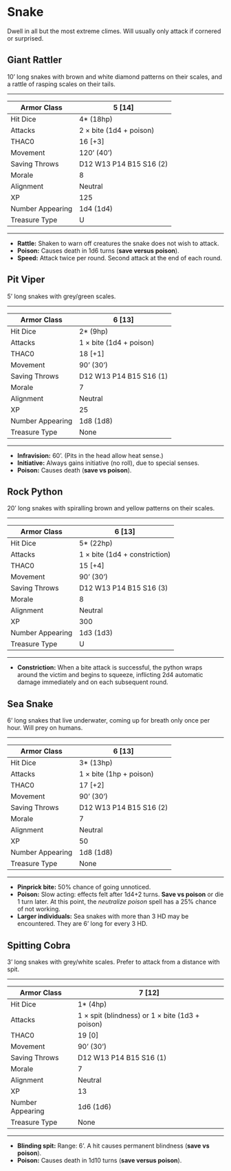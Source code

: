 # Snake

Dwell in all but the most extreme climes. Will usually only attack if cornered or surprised.

## Giant Rattler

10’ long snakes with brown and white diamond patterns on their scales, and a rattle of rasping scales on their tails.

------

| Armor Class     | 5 [14]                  |
| ---------------- | ----------------------- |
| Hit Dice         | 4* (18hp)               |
| Attacks          | 2 × bite (1d4 + poison) |
| THAC0            | 16 [+3]                 |
| Movement         | 120’ (40’)              |
| Saving Throws    | D12 W13 P14 B15 S16 (2) |
| Morale           | 8                       |
| Alignment        | Neutral                 |
| XP               | 125                     |
| Number Appearing | 1d4 (1d4)               |
| Treasure Type    | U                       |

------

- **Rattle:** Shaken to warn off creatures the snake does not wish to attack.
- **Poison:** Causes death in 1d6 turns (**save versus poison**).
- **Speed:** Attack twice per round. Second attack at the end of each round.

## Pit Viper

5’ long snakes with grey/green scales.

------

| Armor Class     | 6 [13]                  |
| ---------------- | ----------------------- |
| Hit Dice         | 2* (9hp)                |
| Attacks          | 1 × bite (1d4 + poison) |
| THAC0            | 18 [+1]                 |
| Movement         | 90’ (30’)               |
| Saving Throws    | D12 W13 P14 B15 S16 (1) |
| Morale           | 7                       |
| Alignment        | Neutral                 |
| XP               | 25                      |
| Number Appearing | 1d8 (1d8)               |
| Treasure Type    | None                    |

------

- **Infravision:** 60’. (Pits in the head allow heat sense.)
- **Initiative:** Always gains initiative (no roll), due to special senses.
- **Poison:** Causes death (**save vs poison**).

## Rock Python

20’ long snakes with spiralling brown and yellow patterns on their scales.

------

| Armor Class     | 6 [13]                        |
| ---------------- | ----------------------------- |
| Hit Dice         | 5* (22hp)                     |
| Attacks          | 1 × bite (1d4 + constriction) |
| THAC0            | 15 [+4]                       |
| Movement         | 90’ (30’)                     |
| Saving Throws    | D12 W13 P14 B15 S16 (3)       |
| Morale           | 8                             |
| Alignment        | Neutral                       |
| XP               | 300                           |
| Number Appearing | 1d3 (1d3)                     |
| Treasure Type    | U                             |

------

- **Constriction:** When a bite attack is successful, the python wraps around the victim and begins to squeeze, inflicting 2d4 automatic damage immediately and on each subsequent round.

## Sea Snake

6’ long snakes that live underwater, coming up for breath only once per hour. Will prey on humans.

------

| Armor Class     | 6 [13]                  |
| ---------------- | ----------------------- |
| Hit Dice         | 3* (13hp)               |
| Attacks          | 1 × bite (1hp + poison) |
| THAC0            | 17 [+2]                 |
| Movement         | 90’ (30’)               |
| Saving Throws    | D12 W13 P14 B15 S16 (2) |
| Morale           | 7                       |
| Alignment        | Neutral                 |
| XP               | 50                      |
| Number Appearing | 1d8 (1d8)               |
| Treasure Type    | None                    |

------

- **Pinprick bite:** 50% chance of going unnoticed.
- **Poison:** Slow acting: effects felt after 1d4+2 turns. **Save vs poison** or die 1 turn later. At this point, the *neutralize poison* spell has a 25% chance of not working.
- **Larger individuals:** Sea snakes with more than 3 HD may be encountered. They are 6’ long for every 3 HD.

## Spitting Cobra

3’ long snakes with grey/white scales. Prefer to attack from a distance with spit.

------

| Armor Class     | 7 [12]                                          |
| ---------------- | ----------------------------------------------- |
| Hit Dice         | 1* (4hp)                                        |
| Attacks          | 1 × spit (blindness) or 1 × bite (1d3 + poison) |
| THAC0            | 19 [0]                                          |
| Movement         | 90’ (30’)                                       |
| Saving Throws    | D12 W13 P14 B15 S16 (1)                         |
| Morale           | 7                                               |
| Alignment        | Neutral                                         |
| XP               | 13                                              |
| Number Appearing | 1d6 (1d6)                                       |
| Treasure Type    | None                                            |

------

- **Blinding spit:** Range: 6’. A hit causes permanent blindness (**save vs poison**).
- **Poison:** Causes death in 1d10 turns (**save versus poison**).